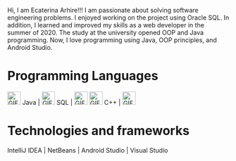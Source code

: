 <p> Hi, I am Ecaterina Arhire!!!
I am passionate about solving software engineering problems. I enjoyed working on the project using Oracle SQL. In addition, 
I learned and improved my skills as a web developer in the summer of 2020. The study at the university opened OOP and Java programming. Now, I love programming using Java, OOP principles, and Android Studio.
  <br>
<h1>Programming Languages</h1>

 <img alt="GIF" src="https://github.com/earhire/earhire/assets/136173124/fd5b176a-e54d-4335-9028-f1c399ae961e" width="30"/> Java |
 <img alt="GIF" src="https://github.com/earhire/earhire/assets/136173124/c795376f-4bfe-4b48-95d0-9b1ed5030fda" width="30"/> SQL | 
 <img alt="GIF" src="https://github.com/earhire/earhire/assets/136173124/c88cbcdc-b3bf-4746-9cc7-20cabd728547" width="30"/> 
 <img alt="GIF" src="https://github.com/earhire/earhire/assets/136173124/cd2b0dce-6707-4eea-a9d2-885e6f19b076" width="30"/> C++ |
<img alt="GIF" src="https://github.com/earhire/earhire/assets/136173124/dedf2650-8cd3-43ee-a81d-bfca42111d8f" width="30"/> 


 <h1>Technologies and frameworks</h1>
IntelliJ IDEA |  NetBeans  | Android Studio  | Visual Studio
<br>
<!---
earhire/earhire is a ✨ special ✨ repository because its `README.md` (this file) appears on your GitHub profile.
You can click the Preview link to take a look at your changes.
--->
